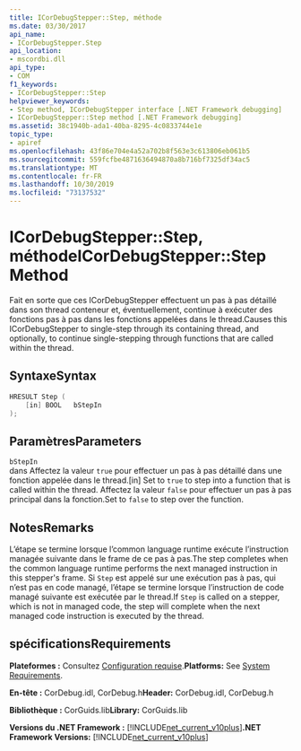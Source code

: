 ```yaml
---
title: ICorDebugStepper::Step, méthode
ms.date: 03/30/2017
api_name:
- ICorDebugStepper.Step
api_location:
- mscordbi.dll
api_type:
- COM
f1_keywords:
- ICorDebugStepper::Step
helpviewer_keywords:
- Step method, ICorDebugStepper interface [.NET Framework debugging]
- ICorDebugStepper::Step method [.NET Framework debugging]
ms.assetid: 38c1940b-ada1-40ba-8295-4c0833744e1e
topic_type:
- apiref
ms.openlocfilehash: 43f86e704e4a52a702b8f563e3c613806eb061b5
ms.sourcegitcommit: 559fcfbe4871636494870a8b716bf7325df34ac5
ms.translationtype: MT
ms.contentlocale: fr-FR
ms.lasthandoff: 10/30/2019
ms.locfileid: "73137532"
---
```

# <a name="icordebugstepperstep-method"></a><span data-ttu-id="3d0b6-102">ICorDebugStepper::Step, méthode</span><span class="sxs-lookup"><span data-stu-id="3d0b6-102">ICorDebugStepper::Step Method</span></span>
<span data-ttu-id="3d0b6-103">Fait en sorte que ces ICorDebugStepper effectuent un pas à pas détaillé dans son thread conteneur et, éventuellement, continue à exécuter des fonctions pas à pas dans les fonctions appelées dans le thread.</span><span class="sxs-lookup"><span data-stu-id="3d0b6-103">Causes this ICorDebugStepper to single-step through its containing thread, and optionally, to continue single-stepping through functions that are called within the thread.</span></span>  
  
## <a name="syntax"></a><span data-ttu-id="3d0b6-104">Syntaxe</span><span class="sxs-lookup"><span data-stu-id="3d0b6-104">Syntax</span></span>  
  
```cpp  
HRESULT Step (  
    [in] BOOL   bStepIn  
);  
```  
  
## <a name="parameters"></a><span data-ttu-id="3d0b6-105">Paramètres</span><span class="sxs-lookup"><span data-stu-id="3d0b6-105">Parameters</span></span>  
 `bStepIn`  
 <span data-ttu-id="3d0b6-106">dans Affectez la valeur `true` pour effectuer un pas à pas détaillé dans une fonction appelée dans le thread.</span><span class="sxs-lookup"><span data-stu-id="3d0b6-106">[in] Set to `true` to step into a function that is called within the thread.</span></span> <span data-ttu-id="3d0b6-107">Affectez la valeur `false` pour effectuer un pas à pas principal dans la fonction.</span><span class="sxs-lookup"><span data-stu-id="3d0b6-107">Set to `false` to step over the function.</span></span>  
  
## <a name="remarks"></a><span data-ttu-id="3d0b6-108">Notes</span><span class="sxs-lookup"><span data-stu-id="3d0b6-108">Remarks</span></span>  
 <span data-ttu-id="3d0b6-109">L’étape se termine lorsque l’common language runtime exécute l’instruction managée suivante dans le frame de ce pas à pas.</span><span class="sxs-lookup"><span data-stu-id="3d0b6-109">The step completes when the common language runtime performs the next managed instruction in this stepper's frame.</span></span> <span data-ttu-id="3d0b6-110">Si `Step` est appelé sur une exécution pas à pas, qui n’est pas en code managé, l’étape se termine lorsque l’instruction de code managé suivante est exécutée par le thread.</span><span class="sxs-lookup"><span data-stu-id="3d0b6-110">If `Step` is called on a stepper, which is not in managed code, the step will complete when the next managed code instruction is executed by the thread.</span></span>  
  
## <a name="requirements"></a><span data-ttu-id="3d0b6-111">spécifications</span><span class="sxs-lookup"><span data-stu-id="3d0b6-111">Requirements</span></span>  
 <span data-ttu-id="3d0b6-112">**Plateformes :** Consultez [Configuration requise](../../../../docs/framework/get-started/system-requirements.md).</span><span class="sxs-lookup"><span data-stu-id="3d0b6-112">**Platforms:** See [System Requirements](../../../../docs/framework/get-started/system-requirements.md).</span></span>  
  
 <span data-ttu-id="3d0b6-113">**En-tête :** CorDebug.idl, CorDebug.h</span><span class="sxs-lookup"><span data-stu-id="3d0b6-113">**Header:** CorDebug.idl, CorDebug.h</span></span>  
  
 <span data-ttu-id="3d0b6-114">**Bibliothèque :** CorGuids.lib</span><span class="sxs-lookup"><span data-stu-id="3d0b6-114">**Library:** CorGuids.lib</span></span>  
  
 <span data-ttu-id="3d0b6-115">**Versions du .NET Framework :** [!INCLUDE[net_current_v10plus](../../../../includes/net-current-v10plus-md.md)]</span><span class="sxs-lookup"><span data-stu-id="3d0b6-115">**.NET Framework Versions:** [!INCLUDE[net_current_v10plus](../../../../includes/net-current-v10plus-md.md)]</span></span>
